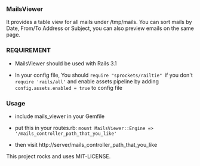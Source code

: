 ### MailsViewer

   It provides a table view for all mails under /tmp/mails.
   You can sort mails by Date, From/To Address or Subject, you can also preview emails on the same page.

### REQUIREMENT

* MailsViewer should be used with Rails 3.1

* In your config file, You should `require "sprockets/railtie" `if you don't `require 'rails/all'`
and enable assets pipeline by adding `config.assets.enabled = true` to config file

### Usage

* include mails_viewer in your Gemfile

* put this in your routes.rb:
    `mount MailsViewer::Engine => '/mails_controller_path_that_you_like'`

* then visit http://server/mails_controller_path_that_you_like 


This project rocks and uses MIT-LICENSE.
